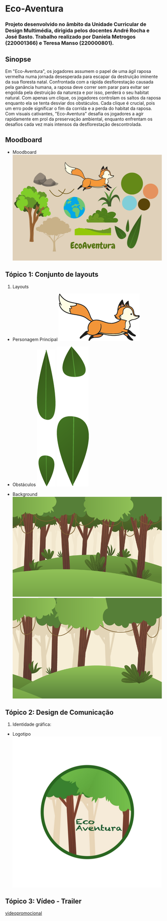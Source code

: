 # Eco-Aventura
### Projeto desenvolvido no âmbito da Unidade Curricular de Design Multimédia, dirigida pelos docentes André Rocha e José Basto. Trabalho realizado por Daniela Metrogos (220001366) e Teresa Manso (220000801).

## Sinopse
Em "Eco-Aventura", os jogadores assumem o papel de uma ágil raposa vermelha numa jornada desesperada para escapar da destruição iminente da sua floresta natal. Confrontada com a rápida desflorestação causada pela ganância humana, a raposa deve correr sem parar para evitar ser engolida pela destruição da natureza e por isso, perderá o seu habitat natural. Com apenas um clique, os jogadores controlam os saltos da raposa enquanto ela se tenta desviar dos obstáculos. Cada clique é crucial, pois um erro pode significar o fim da corrida e a perda do habitat da raposa. Com visuais cativantes, "Eco-Aventura" desafia os jogadores a agir rapidamente em prol da preservação ambiental, enquanto enfrentam os desafios cada vez mais intensos da desflorestação descontrolada.

## Moodboard
- Moodboard
![char](moodboard.jpg)

## Tópico 1: Conjunto de layouts

1. Layouts 
- Personagem Principal
![char](raposa.png)

- Obstáculos
![obstaculo_folhas](folhas1.png)
![obstaculo_folhas](folhas2.png)

- Background
![background](fundodojogo1.png) 
![background](fundodojogo2.png)


## Tópico 2: Design de Comunicação	

1. Identidade gráfica:
- Logotipo
![logotipo](logo.jpg)

## Tópico 3: Vídeo - Trailer

[videopromocional]([https://youtu.be/g95YfS06CsY](https://youtu.be/dfLRAo9nxYc))
